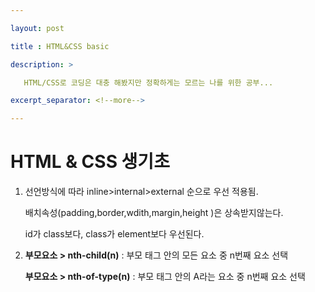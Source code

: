 ```yaml
---

layout: post

title : HTML&CSS basic

description: >

​	HTML/CSS로 코딩은 대충 해봤지만 정확하게는 모르는 나를 위한 공부...

excerpt_separator: <!--more-->

---
```




# HTML & CSS 생기초

1. 선언방식에 따라 inline>internal>external 순으로 우선 적용됨.

   배치속성(padding,border,wdith,margin,height )은 상속받지않는다.

   id가 class보다, class가 element보다 우선된다.

   

2. **부모요소 > nth-child(n)** : 부모 태그 안의 모든 요소 중 n번째 요소 선택

   **부모요소 > nth-of-type(n)** : 부모 태그 안의 A라는 요소 중 n번째 요소 선택